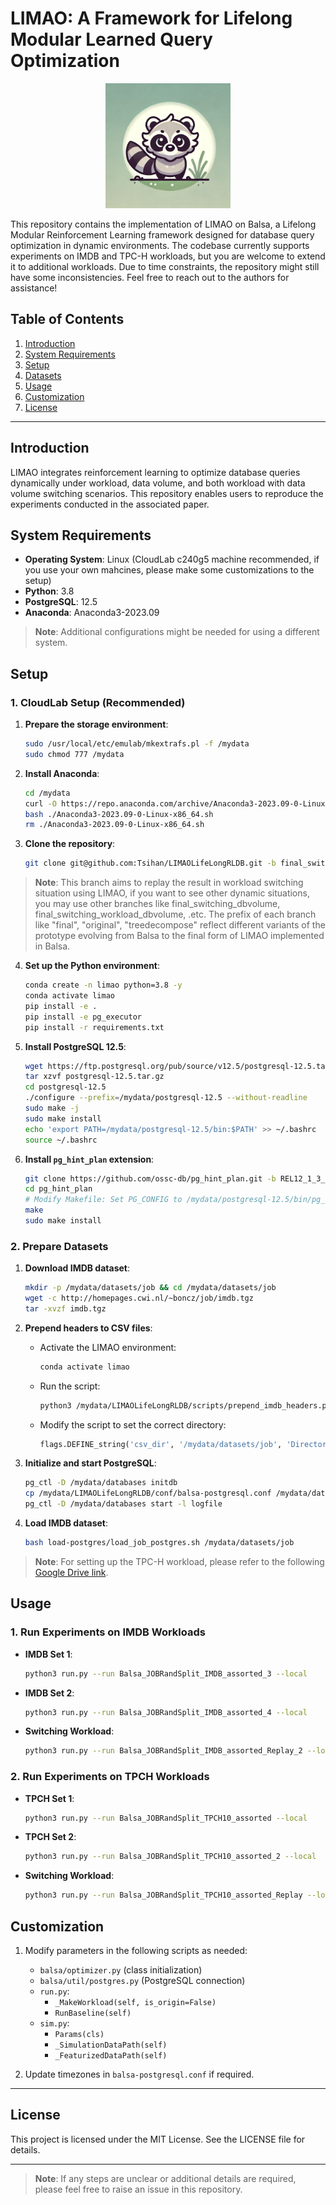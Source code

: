 
# LIMAO: A Framework for Lifelong Modular Learned Query Optimization
<p align="center">
    <img src="assets/LIMAO_icon.png" width="200"/>
<p>
This repository contains the implementation of LIMAO on Balsa, a Lifelong Modular Reinforcement Learning framework designed for database query optimization in dynamic environments. The codebase currently supports experiments on IMDB and TPC-H workloads, but you are welcome to extend it to additional workloads. Due to time constraints, the repository might still have some inconsistencies. Feel free to reach out to the authors for assistance!

## Table of Contents
1. [Introduction](#introduction)
2. [System Requirements](#system-requirements)
3. [Setup](#setup)
4. [Datasets](#datasets)
5. [Usage](#usage)
6. [Customization](#customization)
7. [License](#license)

---

## Introduction

LIMAO integrates reinforcement learning to optimize database queries dynamically under workload, data volume, and both workload with data volume switching scenarios. This repository enables users to reproduce the experiments conducted in the associated paper.

## System Requirements

- **Operating System**: Linux (CloudLab c240g5 machine recommended, if you use your own mahcines, please make some customizations to the setup)
- **Python**: 3.8
- **PostgreSQL**: 12.5
- **Anaconda**: Anaconda3-2023.09

> **Note**: Additional configurations might be needed for using a different system.

## Setup

### 1. CloudLab Setup (Recommended)

1. **Prepare the storage environment**:
   ```bash
   sudo /usr/local/etc/emulab/mkextrafs.pl -f /mydata
   sudo chmod 777 /mydata
   ```
2. **Install Anaconda**:
   ```bash
   cd /mydata
   curl -O https://repo.anaconda.com/archive/Anaconda3-2023.09-0-Linux-x86_64.sh
   bash ./Anaconda3-2023.09-0-Linux-x86_64.sh
   rm ./Anaconda3-2023.09-0-Linux-x86_64.sh
   ```

3. **Clone the repository**:

   ```bash
   git clone git@github.com:Tsihan/LIMAOLifeLongRLDB.git -b final_switching_workload
   ```

> **Note**: This branch aims to replay the result in workload switching situation using LIMAO, if you want to see other dynamic situations, you may use other branches like final_switching_dbvolume, final_switching_workload_dbvolume, .etc. The prefix of each branch like "final", "original", "treedecompose" reflect different variants of the prototype evolving from Balsa to the final form of LIMAO implemented in Balsa.
4. **Set up the Python environment**:
   ```bash
   conda create -n limao python=3.8 -y
   conda activate limao
   pip install -e .
   pip install -e pg_executor
   pip install -r requirements.txt
   ```

5. **Install PostgreSQL 12.5**:
   ```bash
   wget https://ftp.postgresql.org/pub/source/v12.5/postgresql-12.5.tar.gz
   tar xzvf postgresql-12.5.tar.gz
   cd postgresql-12.5
   ./configure --prefix=/mydata/postgresql-12.5 --without-readline
   sudo make -j
   sudo make install
   echo 'export PATH=/mydata/postgresql-12.5/bin:$PATH' >> ~/.bashrc
   source ~/.bashrc
   ```

6. **Install `pg_hint_plan` extension**:
   ```bash
   git clone https://github.com/ossc-db/pg_hint_plan.git -b REL12_1_3_7
   cd pg_hint_plan
   # Modify Makefile: Set PG_CONFIG to /mydata/postgresql-12.5/bin/pg_config
   make
   sudo make install
   ```

### 2. Prepare Datasets

1. **Download IMDB dataset**:
   ```bash
   mkdir -p /mydata/datasets/job && cd /mydata/datasets/job
   wget -c http://homepages.cwi.nl/~boncz/job/imdb.tgz
   tar -xvzf imdb.tgz
   ```

2. **Prepend headers to CSV files**:
   - Activate the LIMAO environment:
     ```bash
     conda activate limao
     ```
   - Run the script:
     ```bash
     python3 /mydata/LIMAOLifeLongRLDB/scripts/prepend_imdb_headers.py
     ```
   - Modify the script to set the correct directory:
     ```python
     flags.DEFINE_string('csv_dir', '/mydata/datasets/job', 'Directory to IMDB CSVs.')
     ```

3. **Initialize and start PostgreSQL**:
   ```bash
   pg_ctl -D /mydata/databases initdb
   cp /mydata/LIMAOLifeLongRLDB/conf/balsa-postgresql.conf /mydata/databases/postgresql.conf
   pg_ctl -D /mydata/databases start -l logfile
   ```

4. **Load IMDB dataset**:
   ```bash
   bash load-postgres/load_job_postgres.sh /mydata/datasets/job
   ```

> **Note**: For setting up the TPC-H workload, please refer to the following [Google Drive link](https://drive.google.com/drive/folders/1xoOIbTmW1IV6pr4QFruuKI6NGyiM3xTg?usp=drive_link).

## Usage

### 1. Run Experiments on IMDB Workloads

- **IMDB Set 1**:
  ```bash
  python3 run.py --run Balsa_JOBRandSplit_IMDB_assorted_3 --local
  ```
- **IMDB Set 2**:
  ```bash
  python3 run.py --run Balsa_JOBRandSplit_IMDB_assorted_4 --local
  ```
- **Switching Workload**:
  ```bash
  python3 run.py --run Balsa_JOBRandSplit_IMDB_assorted_Replay_2 --local
  ```

### 2. Run Experiments on TPCH Workloads

- **TPCH Set 1**:
  ```bash
  python3 run.py --run Balsa_JOBRandSplit_TPCH10_assorted --local
  ```
- **TPCH Set 2**:
  ```bash
  python3 run.py --run Balsa_JOBRandSplit_TPCH10_assorted_2 --local
  ```
- **Switching Workload**:
  ```bash
  python3 run.py --run Balsa_JOBRandSplit_TPCH10_assorted_Replay --local
  ```

## Customization

1. Modify parameters in the following scripts as needed:
   - `balsa/optimizer.py` (class initialization)
   - `balsa/util/postgres.py` (PostgreSQL connection)
   - `run.py`:
     - `_MakeWorkload(self, is_origin=False)`
     - `RunBaseline(self)`
   - `sim.py`:
     - `Params(cls)`
     - `_SimulationDataPath(self)`
     - `_FeaturizedDataPath(self)`

2. Update timezones in `balsa-postgresql.conf` if required.

---

## License

This project is licensed under the MIT License. See the LICENSE file for details.

---

> **Note**: If any steps are unclear or additional details are required, please feel free to raise an issue in this repository.
